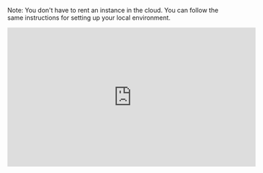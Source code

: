Note: You don't have to rent an instance in the cloud. You can follow the same instructions for setting up your local environment.

<iframe width="560" height="315" src="https://www.youtube.com/embed/IXSiYkP23zo" title="YouTube video player" frameborder="0" allow="accelerometer; autoplay; clipboard-write; encrypted-media; gyroscope; picture-in-picture" allowfullscreen></iframe>